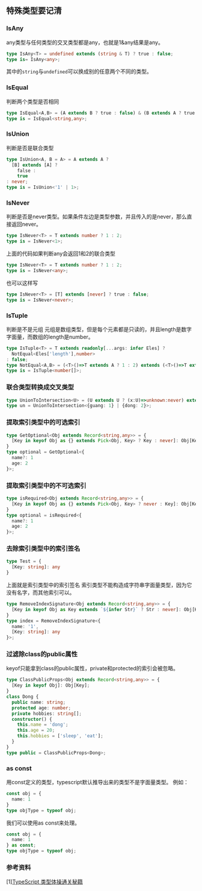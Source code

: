 ## 特殊类型要记清

### IsAny
any类型与任何类型的交叉类型都是any，也就是1&any结果是any。
```ts
type IsAny<T> = undefined extends (string & T) ? true : false;
type is= IsAny<any>;
```
其中的`string`与`undefined`可以换成别的任意两个不同的类型。

### IsEqual
判断两个类型是否相同
```ts
type IsEqual<A,B> = (A extends B ? true : false) & (B extends A ? true : false);
type is = IsEqual<string,any>;
```

### IsUnion
判断是否是联合类型
```ts
type IsUnion<A, B = A> = A extends A ?
  [B] extends [A] ?
    false :
    true
: never;
type is = IsUnion<'1' | 1>;
```

### IsNever
判断是否是never类型。如果条件左边是类型参数，并且传入的是never，那么直接返回never。
```ts
type IsNever<T> = T extends number ? 1 : 2;
type is = IsNever<1>;
```
上面的代码如果判断any会返回1和2的联合类型
```ts
type IsNever<T> = T extends number ? 1 : 2;
type is = IsNever<any>;
```
也可以这样写
```ts
type IsNever<T> = [T] extends [never] ? true : false;
type is = IsNever<never>;
```

### IsTuple
判断是不是元组
元组是数组类型，但是每个元素都是只读的，并且length是数字字面量，而数组的length是number。
```ts
type IsTuple<T> = T extends readonly[...args: infer Eles] ?
  NotEqual<Eles['length'],number>
: false;
type NotEqual<A,B> = (<T>()=>T extends A ? 1 : 2) extends (<T>()=>T extends B ? 1 : 2) ? false : true;
type is = IsTuple<number[]>;
```

### 联合类型转换成交叉类型
```ts
type UnionToIntersection<U> = (U extends U ? (x:U)=>unknown:never) extends (x:infer R)=>unknown ? R : never;
type un = UnionToIntersection<{guang: 1} | {dong: 2}>;
```

### 提取索引类型中的可选索引
```ts
type GetOptional<Obj extends Record<string,any>> = {
  [Key in keyof Obj as {} extends Pick<Obj, Key> ? Key : never]: Obj[Key]
}
type optional = GetOptional<{
  name?: 1
  age: 2
}>;
```

### 提取索引类型中的不可选索引
```ts
type isRequired<Obj extends Record<string,any>> = {
  [Key in keyof Obj as {} extends Pick<Obj, Key> ? never : Key]: Obj[Key]
}
type optional = isRequired<{
  name?: 1
  age: 2
}>;
```

### 去除索引类型中的索引签名
```ts
type Test = {
  [Key: string]: any
}
```
上面就是索引类型中的索引签名
索引类型不能构造成字符串字面量类型，因为它没有名字，而其他索引可以。
```ts
type RemoveIndexSignature<Obj extends Record<string,any>> = {
  [Key in keyof Obj as Key extends `${infer Str}` ? Str : never]: Obj[Key];
}
type index = RemoveIndexSignature<{
  name: '1',
  [Key: string]: any
}>;
```

### 过滤除class的public属性
keyof只能拿到class的public属性，private和protected的索引会被忽略。
```ts
type ClassPublicProps<Obj extends Record<string,any>> = {
  [Key in keyof Obj]: Obj[Key];
}
class Dong {
  public name: string;
  protected age: number;
  private hobbies: string[];
  constructor() {
    this.name = 'dong';
    this.age = 20;
    this.hobbies = ['sleep', 'eat'];
  }
}
type public = ClassPublicProps<Dong>;
```

### as const
用const定义的类型，typescript默认推导出来的类型不是字面量类型。
例如：
```ts
const obj = {
  name: 1
}
type objType = typeof obj;
```
我们可以使用as const来处理。
```ts
const obj = {
  name: 1
} as const;
type objType = typeof obj;
```

### 参考资料
[1][TypeScript 类型体操通关秘籍](https://juejin.cn/book/7047524421182947366?enter_from=course_center)